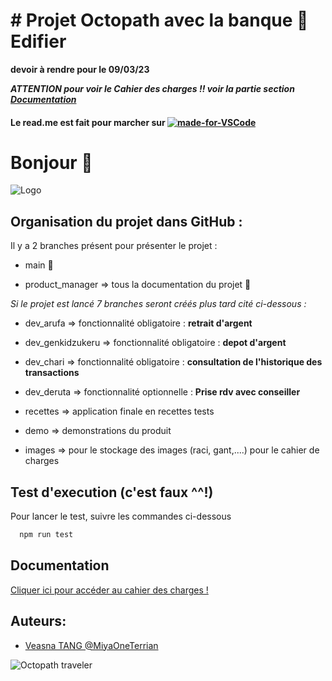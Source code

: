 # # Projet Octopath avec la banque 🏦 Edifier 

**devoir à rendre pour le 09/03/23**

***ATTENTION pour voir le Cahier des charges !! voir la partie section [Documentation](#documentation)***

#### Le read.me est fait pour marcher sur [![made-for-VSCode](https://img.shields.io/badge/Made%20for-VSCode-1f425f.svg)](https://code.visualstudio.com/)

# Bonjour 👋
![Logo](https://media.tenor.com/gPJodWI_nGwAAAAC/welcome.gif)

## Organisation du projet dans GitHub :

Il y a 2 branches présent pour présenter le projet :

- main 🍉

- product_manager => tous la documentation du projet 🍋

_Si le projet est lancé 7 branches seront créés plus tard cité ci-dessous :_

- dev_arufa => fonctionnalité obligatoire : **retrait d'argent**

- dev_genkidzukeru => fonctionnalité obligatoire : **depot d'argent**

- dev_chari => fonctionnalité obligatoire : **consultation de l'historique des transactions**

- dev_deruta => fonctionnalité optionnelle : **Prise rdv avec conseiller**

- recettes => application finale en recettes tests

- demo => demonstrations du produit 

- images => pour le stockage des images (raci, gant,....) pour le cahier de charges

## Test d'execution (c'est faux ^^!)

Pour lancer le test, suivre les commandes ci-dessous

```bash
  npm run test
```

## Documentation

[Cliquer ici pour accéder au cahier des charges !](https://github.com/MiyaOneTerrian/m2_po_veasna_TANG/tree/product_manager)

## Auteurs:

- [Veasna TANG @MiyaOneTerrian](https://github.com/MiyaOneTerrian)

![Octopath traveler](https://media.tenor.com/j3YEqGjns2IAAAAC/octopath-traveler-tressa.gif)
